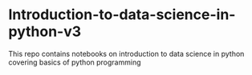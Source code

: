 # Introduction-to-data-science-in-python-v3
This repo contains notebooks on introduction to data science in python covering basics of python programming
